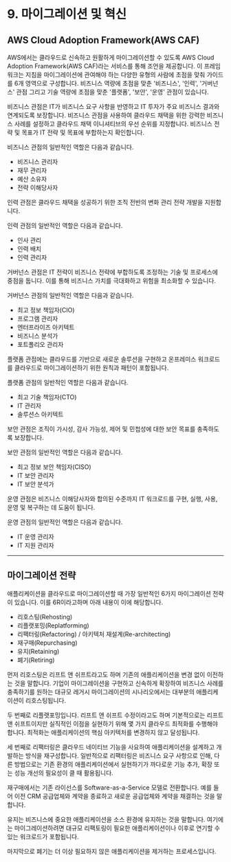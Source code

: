 # 9. 마이그레이션 및 혁신

## AWS Cloud Adoption Framework(AWS CAF)

AWS에서는 클라우드로 신속하고 원활하게 마이그레이션할 수 있도록 AWS Cloud Adoption Framework(AWS CAF)라는 서비스를 통해 조언을 제공합니다. 이 프레임워크는 지침을 마이그레이션에 관여해야 하는 다양한 유형의 사람에 초점을 맞춰 가이드를 6개 영역으로 구성합니다. 비즈니스 역량에 초점을 맞춘 '비즈니스', '인력', '거버넌스' 관점 그리고 기술 역량에 초점을 맞춘 '플랫폼', '보안', '운영' 관점이 있습니다.

비즈니스 관점은 IT가 비즈니스 요구 사항을 반영하고 IT 투자가 주요 비즈니스 결과와 연계되도록 보장합니다. 비즈니스 관점을 사용하여 클라우드 채택을 위한 강력한 비즈니스 사례를 설정하고 클라우드 채택 이니셔티브의 우선 순위를 지정합니다. 비즈니스 전략 및 목표가 IT 전략 및 목표에 부합하는지 확인합니다.

비즈니스 관점의 일반적인 역할은 다음과 같습니다.

- 비즈니스 관리자
- 재무 관리자
- 예산 소유자
- 전략 이해당사자

인력 관점은 클라우드 채택을 성공하기 위한 조직 전반의 변화 관리 전략 개발을 지원합니다.

인력 관점의 일반적인 역할은 다음과 같습니다.

- 인사 관리
- 인력 배치
- 인력 관리자

거버넌스 관점은 IT 전략이 비즈니스 전략에 부합하도록 조정하는 기술 및 프로세스에 중점을 둡니다. 이를 통해 비즈니스 가치를 극대화하고 위험을 최소화할 수 있습니다.

거버넌스 관점의 일반적인 역할은 다음과 같습니다.

- 최고 정보 책임자(CIO)
- 프로그램 관리자
- 엔터프라이즈 아키텍트
- 비즈니스 분석가
- 포트폴리오 관리자

플랫폼 관점에는 클라우드를 기반으로 새로운 솔루션을 구현하고 온프레미스 워크로드를 클라우드로 마이그레이션하기 위한 원칙과 패턴이 포함됩니다.

플랫폼 관점의 일반적인 역할은 다음과 같습니다.

- 최고 기술 책임자(CTO)
- IT 관리자
- 솔루션스 아키텍트

보안 관점은 조직이 가시성, 감사 가능성, 제어 및 민첩성에 대한 보안 목표를 충족하도록 보장합니다.

보안 관점의 일반적인 역할은 다음과 같습니다.

- 최고 정보 보안 책임자(CISO)
- IT 보안 관리자
- IT 보안 분석가

운영 관점은 비즈니스 이해당사자와 합의된 수준까지 IT 워크로드를 구현, 실행, 사용, 운영 및 복구하는 데 도움이 됩니다.

운영 관점의 일반적인 역할은 다음과 같습니다.

- IT 운영 관리자
- IT 지원 관리자

---

## 마이그레이션 전략

애플리케이션을 클라우드로 마이그레이션할 때 가장 일반적인 6가지 마이그레이션 전략이 있습니다. 이를 6R이라고하며 아래 내용이 이에 해당합니다.

- 리호스팅(Rehosting)
- 리플랫포밍(Replatforming)
- 리팩터링(Refactoring) / 아키텍처 재설계(Re-architecting)
- 재구매(Repurchasing)
- 유지(Retaining)
- 폐기(Retiring)

먼저 리호스팅은 리프트 앤 쉬프트라고도 하며 기존의 애플리케이션을 변경 없이 이전하는 것을 말합니다. 기업이 마이그레이션을 구현하고 신속하게 확장하여 비즈니스 사례를 충족하기를 원하는 대규모 레거시 마이그레이션의 시나리오에서는 대부분의 애플리케이션이 리호스팅됩니다.

두 번째로 리플랫포밍입니다. 리프트 앤 쉬프트 수정이라고도 하며 기본적으로는 리프트 앤 쉬프트이지만 실직적인 이점을 실현하기 위해 몇 가지 클라우드 최적화를 수행해야 합니다. 최적화는 애플리케이션의 핵심 아키텍처를 변경하지 않고 달성됩니다.

세 번째로 리팩터링은 클라우드 네이티브 기능을 사요하여 애플리케이션을 설계하고 개발하는 방식을 재구성합니다. 일반적으로 리팩터링은 비즈니스 요구 사항으로 인해, 다른 방법으로는 기존 환경의 애플리케이션에서 실현하기가 까다로운 기능 추가, 확장 또는 성능 개선의 필요성이 클 때 활용됩니다.

재구매에서는 기존 라이선스를 Software-as-a-Service 모델로 전환합니다. 예를 들어 이전 CRM 공급업체와 계약을 종료하고 새로운 공급업체와 계약을 채결하는 것을 말합니다.

유지는 비즈니스에 중요한 애플리케이션을 소스 환경에 유지하는 것을 말합니다. 여기에는 마이그레이션하려면 대규모 리팩토링이 필요한 애플리케이션이나 이후로 연기할 수 있는 워크로드가 포함됩니다.

마지막으로 폐기는 더 이상 필요하지 않은 애플리케이션을 제거하는 프로세스입니다.

